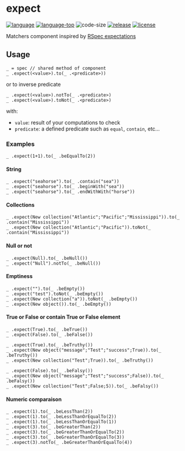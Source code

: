 # expect
[![language][code-shield]][code-url]
[![language-top][code-top]][code-url]
![code-size][code-size]
[![release][release-shield]][release-url]
[![license][license-shield]][license-url]

Matchers component inspired by [RSpec expectations](https://relishapp.com/rspec/rspec-expectations/docs/built-in-matchers)

## Usage

```4d
_ = spec // shared method of component
_ .expect(<value>).to(_ .<predicate>))
```

or to inverse predicate

```4d
_ .expect(<value>).notTo(_ .<predicate>)
_ .expect(<value>).toNot(_ .<predicate>)
```

with:

- `value`: result of your computations to check
- `predicate`: a defined predicate such as `equal`, `contain`, etc...

### Examples

```4d
_ .expect(1+1).to(_ .beEqualTo(2))
```

#### String

```4d
_ .expect("seahorse").to(_ .contain("sea"))
_ .expect("seahorse").to(_ .beginWith("sea"))
_ .expect("seahorse").to(_ .endWithWith("horse"))
```

#### Collections

```4d
_ .expect(New collection("Atlantic";"Pacific";"Mississippi")).to(_ .contain("Mississippi"))
_ .expect(New collection("Atlantic";"Pacific")).toNot(_ .contain("Mississippi"))
```

#### Null or not

```4d
_ .expect(Null).to(_ .beNull())
_ .expect("Null").notTo(_ .beNull())
```

#### Emptiness

```4d
_ .expect("").to(_ .beEmpty())
_ .expect("test").toNot(_ .beEmpty())
_ .expect(New collection("a")).toNot(_ .beEmpty())
_ .expect(New object()).to(_ .beEmpty())
```

#### True or False or contain True or False element

```4d
_ .expect(True).to(_ .beTrue())
_ .expect(False).to(_ .beFalse())

_ .expect(True).to(_ .beTruthy())
_ .expect(New object("message";"Test";"success";True)).to(_ .beTruthy())
_ .expect(New collection("Test";True)).to(_ .beTruthy())

_ .expect(False).to(_ .beFalsy())
_ .expect(New object("message";"Test";"success";False)).to(_ .beFalsy())
_ .expect(New collection("Test";False;5)).to(_ .beFalsy())
```

#### Numeric comparaison

```4d
_ .expect(1).to(_ .beLessThan(2))
_ .expect(1).to(_ .beLessThanOrEqualTo(2))
_ .expect(1).to(_ .beLessThanOrEqualTo(1))
_ .expect(3).to(_ .beGreaterThan(2))
_ .expect(3).to(_ .beGreaterThanOrEqualTo(2))
_ .expect(3).to(_ .beGreaterThanOrEqualTo(3))
_ .expect(3).notTo(_ .beGreaterThanOrEqualTo(4))
```

<!-- MARKDOWN LINKS & IMAGES -->
<!-- https://www.markdownguide.org/basic-syntax/#reference-style-links -->
[code-shield]: https://img.shields.io/static/v1?label=language&message=4d&color=blue
[code-top]: https://img.shields.io/github/languages/top/mesopelagique/expect.svg
[code-size]: https://img.shields.io/github/languages/code-size/mesopelagique/expect.svg
[code-url]: https://developer.4d.com/
[release-shield]: https://img.shields.io/github/v/release/mesopelagique/expect
[release-url]: https://github.com/mesopelagique/expect/releases/latest
[license-shield]: https://img.shields.io/github/license/mesopelagique/expect
[license-url]: LICENSE.md
